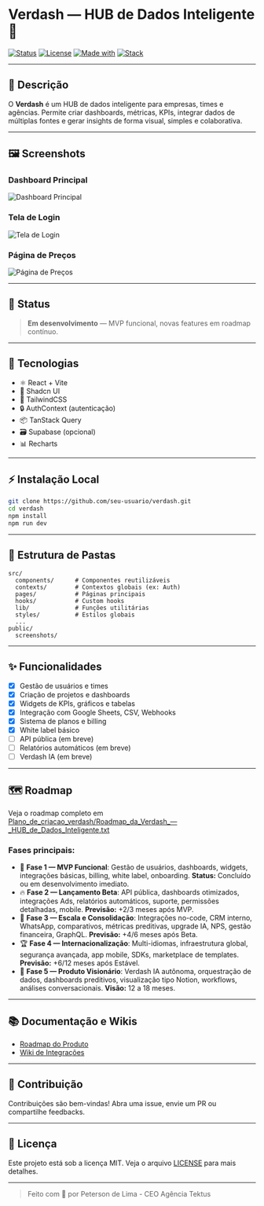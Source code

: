 # Verdash — HUB de Dados Inteligente 🚀

[![Status](https://img.shields.io/badge/status-em%20desenvolvimento-yellow)]()
[![License](https://img.shields.io/badge/license-MIT-green)]()
[![Made with](https://img.shields.io/badge/made%20with-React%20%2B%20Vite-blue)]()
[![Stack](https://img.shields.io/badge/stack-Typescript%20%7C%20Tailwind%20%7C%20Shadcn-informational)]()

---

## 📝 Descrição

O **Verdash** é um HUB de dados inteligente para empresas, times e agências. Permite criar dashboards, métricas, KPIs, integrar dados de múltiplas fontes e gerar insights de forma visual, simples e colaborativa.

---

## 🖼️ Screenshots

### Dashboard Principal
![Dashboard Principal](public/screenshots/tela_dashboard_principal.png)

### Tela de Login
![Tela de Login](public/screenshots/tela_login.png)

### Página de Preços
![Página de Preços](public/screenshots/tela_pagina-preco.png)

---

## 🚧 Status

> **Em desenvolvimento** — MVP funcional, novas features em roadmap contínuo.

---

## 🚀 Tecnologias

- ⚛️ React + Vite
- 🦄 Shadcn UI
- 🎨 TailwindCSS
- 🔒 AuthContext (autenticação)
- 📦 TanStack Query
- 🗃️ Supabase (opcional)
- 📊 Recharts

---

## ⚡ Instalação Local

```bash
git clone https://github.com/seu-usuario/verdash.git
cd verdash
npm install
npm run dev
```

---

## 📁 Estrutura de Pastas

```
src/
  components/      # Componentes reutilizáveis
  contexts/        # Contextos globais (ex: Auth)
  pages/           # Páginas principais
  hooks/           # Custom hooks
  lib/             # Funções utilitárias
  styles/          # Estilos globais
  ...
public/
  screenshots/
```

---

## ✨ Funcionalidades

- [x] Gestão de usuários e times
- [x] Criação de projetos e dashboards
- [x] Widgets de KPIs, gráficos e tabelas
- [x] Integração com Google Sheets, CSV, Webhooks
- [x] Sistema de planos e billing
- [x] White label básico
- [ ] API pública (em breve)
- [ ] Relatórios automáticos (em breve)
- [ ] Verdash IA (em breve)

---

## 🗺️ Roadmap

Veja o roadmap completo em [Plano_de_criacao_verdash/Roadmap_da_Verdash_—_HUB_de_Dados_Inteligente.txt](./Plano_de_criacao_verdash/Roadmap_da_Verdash_—_HUB_de_Dados_Inteligente.txt)

### Fases principais:

- 🎯 **Fase 1 — MVP Funcional**: Gestão de usuários, dashboards, widgets, integrações básicas, billing, white label, onboarding. **Status:** Concluído ou em desenvolvimento imediato.
- 🔥 **Fase 2 — Lançamento Beta**: API pública, dashboards otimizados, integrações Ads, relatórios automáticos, suporte, permissões detalhadas, mobile. **Previsão:** +2/3 meses após MVP.
- 🚀 **Fase 3 — Escala e Consolidação**: Integrações no-code, CRM interno, WhatsApp, comparativos, métricas preditivas, upgrade IA, NPS, gestão financeira, GraphQL. **Previsão:** +4/6 meses após Beta.
- 🏆 **Fase 4 — Internacionalização**: Multi-idiomas, infraestrutura global, segurança avançada, app mobile, SDKs, marketplace de templates. **Previsão:** +6/12 meses após Estável.
- 🥇 **Fase 5 — Produto Visionário**: Verdash IA autônoma, orquestração de dados, dashboards preditivos, visualização tipo Notion, workflows, análises conversacionais. **Visão:** 12 a 18 meses.

---

## 📚 Documentação e Wikis

- [Roadmap do Produto](./Plano_de_criacao_verdash/Roadmap_da_Verdash_—_HUB_de_Dados_Inteligente.txt)
- [Wiki de Integrações](./docs/integracoes.md) <!-- Crie se desejar -->

---

## 🤝 Contribuição

Contribuições são bem-vindas! Abra uma issue, envie um PR ou compartilhe feedbacks.

---

## 📝 Licença

Este projeto está sob a licença MIT. Veja o arquivo [LICENSE](./LICENSE) para mais detalhes.

---

> Feito com 💚 por Peterson de Lima - CEO Agência Tektus
